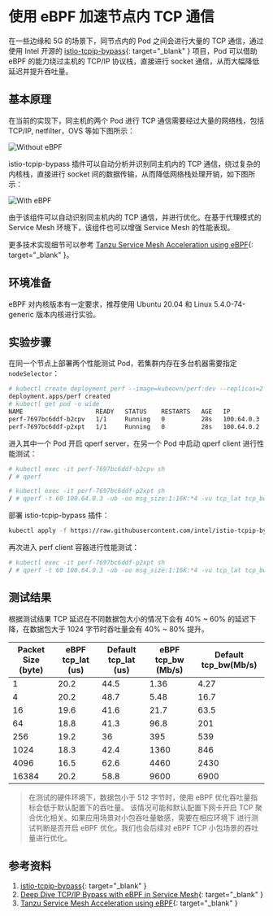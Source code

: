# 使用 eBPF 加速节点内 TCP 通信

在一些边缘和 5G 的场景下，同节点内的 Pod 之间会进行大量的 TCP 通信，通过使用 Intel 开源的 [istio-tcpip-bypass](https://github.com/intel/istio-tcpip-bypass){: target="_blank" }
项目，Pod 可以借助 eBPF 的能力绕过主机的 TCP/IP 协议栈，直接进行 socket 通信，从而大幅降低延迟并提升吞吐量。

## 基本原理

在当前的实现下，同主机的两个 Pod 进行 TCP 通信需要经过大量的网络栈，包括 TCP/IP, netfilter，OVS 等如下图所示：

![Without eBPF](../static/intra-node-without-ebpf.png)

istio-tcpip-bypass 插件可以自动分析并识别同主机内的 TCP 通信，绕过复杂的内核栈，直接进行 socket 间的数据传输，从而降低网络栈处理开销，如下图所示：

![With eBPF](../static/intra-node-with-ebpf.png)

由于该组件可以自动识别同主机内的 TCP 通信，并进行优化。在基于代理模式的 Service Mesh 环境下，该组件也可以增强 Service Mesh 的性能表现。

更多技术实现细节可以参考 [Tanzu Service Mesh Acceleration using eBPF](https://blogs.vmware.com/networkvirtualization/2022/08/tanzu-service-mesh-acceleration-using-ebpf.html/){: target="_blank" }。

## 环境准备

eBPF 对内核版本有一定要求，推荐使用 Ubuntu 20.04 和 Linux 5.4.0-74-generic 版本内核进行实验。

## 实验步骤

在同一个节点上部署两个性能测试 Pod，若集群内存在多台机器需要指定 `nodeSelector`：

```bash
# kubectl create deployment perf --image=kubeovn/perf:dev --replicas=2
deployment.apps/perf created
# kubectl get pod -o wide
NAME                    READY   STATUS    RESTARTS   AGE   IP           NODE     NOMINATED NODE   READINESS GATES
perf-7697bc6ddf-b2cpv   1/1     Running   0          28s   100.64.0.3   sealos   <none>           <none>
perf-7697bc6ddf-p2xpt   1/1     Running   0          28s   100.64.0.2   sealos   <none>           <none>
```

进入其中一个 Pod 开启 qperf server，在另一个 Pod 中启动 qperf client 进行性能测试：

```bash
# kubectl exec -it perf-7697bc6ddf-b2cpv sh
/ # qperf

# kubectl exec -it perf-7697bc6ddf-p2xpt sh
/ # qperf -t 60 100.64.0.3 -ub -oo msg_size:1:16K:*4 -vu tcp_lat tcp_bw
```

部署 istio-tcpip-bypass 插件：

```bash
kubectl apply -f https://raw.githubusercontent.com/intel/istio-tcpip-bypass/main/bypass-tcpip-daemonset.yaml
```

再次进入 perf client 容器进行性能测试：

```bash
# kubectl exec -it perf-7697bc6ddf-p2xpt sh
/ # qperf -t 60 100.64.0.3 -ub -oo msg_size:1:16K:*4 -vu tcp_lat tcp_bw
```

## 测试结果

根据测试结果 TCP 延迟在不同数据包大小的情况下会有 40% ~ 60% 的延迟下降，在数据包大于 1024 字节时吞吐量会有 40% ~ 80% 提升。

| Packet Size (byte) | eBPF tcp_lat (us) | Default tcp_lat (us) | eBPF tcp_bw (Mb/s) | Default tcp_bw(Mb/s) |
|--------------------|-------------------|----------------------|--------------------|----------------------|
| 1                  | 20.2              | 44.5                 | 1.36               | 4.27                 |
| 4                  | 20.2              | 48.7                 | 5.48               | 16.7                 |
| 16                 | 19.6              | 41.6                 | 21.7               | 63.5                 |
| 64                 | 18.8              | 41.3                 | 96.8               | 201                  |
| 256                | 19.2              | 36                   | 395                | 539                  |
| 1024               | 18.3              | 42.4                 | 1360               | 846                  |
| 4096               | 16.5              | 62.6                 | 4460               | 2430                 |
| 16384              | 20.2              | 58.8                 | 9600               | 6900                 |

> 在测试的硬件环境下，数据包小于 512 字节时，使用 eBPF 优化吞吐量指标会低于默认配置下的吞吐量。
> 该情况可能和默认配置下网卡开启 TCP 聚合优化相关。如果应用场景对小包吞吐量敏感，需要在相应环境下
> 进行测试判断是否开启 eBPF 优化。我们也会后续对 eBPF TCP 小包场景的吞吐量进行优化。

## 参考资料

1. [istio-tcpip-bypass](https://github.com/intel/istio-tcpip-bypass){: target="_blank" }
2. [Deep Dive TCP/IP Bypass with eBPF in Service Mesh](https://events.istio.io/istiocon-2022/sessions/tcpip-bypass-ebpf/){: target="_blank" }
3. [Tanzu Service Mesh Acceleration using eBPF](https://blogs.vmware.com/networkvirtualization/2022/08/tanzu-service-mesh-acceleration-using-ebpf.html/){: target="_blank" }
